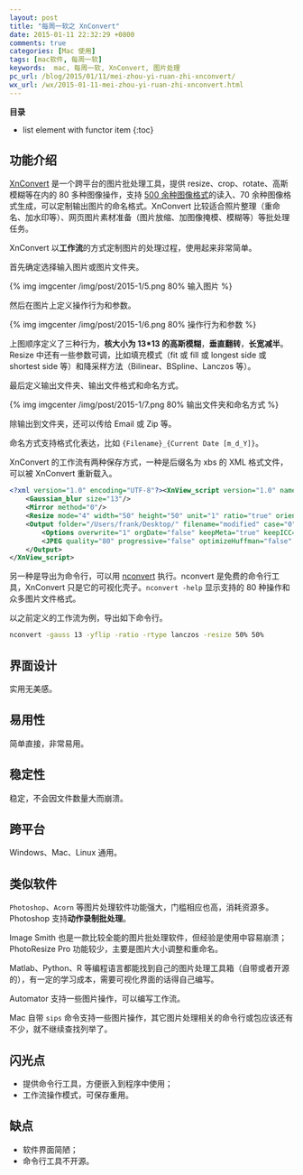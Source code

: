 ```yaml
---
layout: post
title: "每周一软之 XnConvert"
date: 2015-01-11 22:32:29 +0800
comments: true
categories: [Mac 使用]
tags: [mac软件, 每周一软]
keywords:  mac, 每周一软, XnConvert, 图片处理
pc_url: /blog/2015/01/11/mei-zhou-yi-ruan-zhi-xnconvert/
wx_url: /wx/2015-01-11-mei-zhou-yi-ruan-zhi-xnconvert.html
---
```


__目录__

* list element with functor item
{:toc}

<!-- excerpt start -->

## 功能介绍

[XnConvert](http://www.xnview.com/en/xnconvert/) 是一个跨平台的图片批处理工具，提供 resize、crop、rotate、高斯模糊等在内的 80 多种图像操作，支持 [500 余种图像格式](http://www.xnview.com/en/xnconvert/#formats)的读入、70 余种图像格式生成，可以定制输出图片的命名格式。XnConvert 比较适合照片整理（重命名、加水印等）、网页图片素材准备（图片放缩、加图像掩模、模糊等）等批处理任务。

XnConvert 以**工作流**的方式定制图片的处理过程，使用起来非常简单。

首先确定选择输入图片或图片文件夹。

{% img imgcenter /img/post/2015-1/5.png 80% 输入图片 %}

然后在图片上定义操作行为和参数。

{% img imgcenter /img/post/2015-1/6.png 80% 操作行为和参数 %}

上图顺序定义了三种行为，**核大小为 13*13 的高斯模糊**，**垂直翻转**，**长宽减半**。Resize 中还有一些参数可调，比如填充模式（fit 或 fill 或 longest side 或 shortest side 等）和降采样方法（Bilinear、BSpline、Lanczos 等）。

最后定义输出文件夹、输出文件格式和命名方式。

{% img imgcenter /img/post/2015-1/7.png 80% 输出文件夹和命名方式 %}

除输出到文件夹，还可以传给 Email 或 Zip 等。

命名方式支持格式化表达，比如  `{Filename}_{Current Date [m_d_Y]}`。

<!-- excerpt end -->

XnConvert 的工作流有两种保存方式，一种是后缀名为 xbs 的 XML 格式文件，可以被 XnConvert 重新载入。

```xml xbs 文件示例
<?xml version="1.0" encoding="UTF-8"?><XnView_script version="1.0" name="a">
    <Gaussian_blur size="13"/>
    <Mirror method="0"/>
    <Resize mode="4" width="50" height="50" unit="1" ratio="true" orientation="false" enlarge="0" resample="7" gamma_correct="false"/>
    <Output folder="/Users/frank/Desktop/" filename="modified" case="0" format="JPEG">
        <Options overwrite="1" orgDate="false" keepMeta="true" keepICC="false" keepFolder="false" delOrg="false" multipage="false" allPages="false" openExplorer="false" openBrowser="false" clearItems="false"/>
        <JPEG quality="80" progressive="false" optimizeHuffman="false" rebuildThumb="true" orgQuality="false" DCTMethod="0" subSampling="0" smoothFactor="0"/>
    </Output>
</XnView_script>
```

另一种是导出为命令行，可以用 [nconvert](http://www.xnview.com/en/nconvert/) 执行。nconvert 是免费的命令行工具，XnConvert 只是它的可视化壳子。`nconvert -help` 显示支持的 80 种操作和众多图片文件格式。

以之前定义的工作流为例，导出如下命令行。

```bash nconvert 命令示例
nconvert -gauss 13 -yflip -ratio -rtype lanczos -resize 50% 50%  
```

## 界面设计

实用无美感。

## 易用性

简单直接，非常易用。

## 稳定性

稳定，不会因文件数量大而崩溃。

## 跨平台

Windows、Mac、Linux 通用。

## 类似软件

`Photoshop`、`Acorn` 等图片处理软件功能强大，门槛相应也高，消耗资源多。Photoshop 支持**动作录制批处理**。

Image Smith 也是一款比较全能的图片批处理软件，但经验是使用中容易崩溃；PhotoResize Pro 功能较少，主要是图片大小调整和重命名。 

Matlab、Python、R 等编程语言都能找到自己的图片处理工具箱（自带或者开源的），有一定的学习成本，需要可视化界面的话得自己编写。

Automator 支持一些图片操作，可以编写工作流。

Mac 自带 `sips` 命令支持一些图片操作，其它图片处理相关的命令行或包应该还有不少，就不继续查找列举了。

## 闪光点

- 提供命令行工具，方便嵌入到程序中使用；
- 工作流操作模式，可保存重用。

## 缺点

- 软件界面简陋；
- 命令行工具不开源。